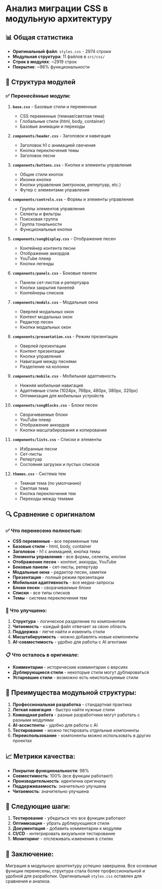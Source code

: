 # Анализ миграции CSS в модульную архитектуру

## 📊 Общая статистика

- **Оригинальный файл**: `styles.css` - 2974 строки
- **Модульная структура**: 11 файлов в `src/css/`
- **Строк в модулях**: ~2919 строк
- **Покрытие**: ~98% функциональности

## 📁 Структура модулей

### ✅ Перенесённые модули:

1. **`base.css`** - Базовые стили и переменные
   - CSS переменные (темная/светлая тема)
   - Глобальные стили (html, body, container)
   - Базовые анимации и переходы

2. **`components/header.css`** - Заголовок и навигация
   - Заголовок h1 с анимацией свечения
   - Кнопка переключения темы
   - Заголовок песни

3. **`components/buttons.css`** - Кнопки и элементы управления
   - Общие стили кнопок
   - Иконки кнопки
   - Кнопки управления (метроном, репертуар, etc.)
   - Футер с элементами управления

4. **`components/controls.css`** - Формы и элементы управления
   - Группы элементов управления
   - Селекты и фильтры
   - Поисковая группа
   - Группа тональности
   - Функциональные кнопки

5. **`components/songDisplay.css`** - Отображение песен
   - Контейнер контента песни
   - Отображение аккордов
   - YouTube плеер
   - Кнопки легенды

6. **`components/panels.css`** - Боковые панели
   - Панели сет-листов и репертуара
   - Кнопки закрытия панелей
   - Контейнеры списков

7. **`components/modals.css`** - Модальные окна
   - Оверлей модальных окон
   - Контент модальных окон
   - Редактор песен
   - Кнопки модальных окон

8. **`components/presentation.css`** - Режим презентации
   - Оверлей презентации
   - Контент презентации
   - Кнопки управления
   - Навигация между песнями
   - Разделение на колонки

9. **`components/mobile.css`** - Мобильная адаптивность
   - Нижняя мобильная навигация
   - Адаптивные стили (1024px, 768px, 480px, 380px, 320px)
   - Оптимизация для мобильных устройств

10. **`components/songBlocks.css`** - Блоки песен
    - Сворачиваемые блоки
    - YouTube плеер
    - Отображение аккордов
    - Кнопки масштабирования и копирования

11. **`components/lists.css`** - Списки и элементы
    - Избранные песни
    - Сет-листы
    - Репертуар
    - Состояния загрузки и пустых списков

12. **`themes.css`** - Система тем
    - Темная тема (по умолчанию)
    - Светлая тема
    - Кнопка переключения тем
    - Переходы между темами

## 🔍 Сравнение с оригиналом

### ✅ Что перенесено полностью:

- **CSS переменные** - все переменные тем
- **Базовые стили** - html, body, container
- **Заголовок** - h1 с анимацией, кнопка темы
- **Элементы управления** - все формы, селекты, кнопки
- **Отображение песен** - контент, аккорды, YouTube
- **Боковые панели** - сет-листы, репертуар
- **Модальные окна** - редактор песен, заметки
- **Презентация** - полный режим презентации
- **Мобильная адаптивность** - все медиа-запросы
- **Блоки песен** - сворачиваемые блоки
- **Списки** - все типы списков
- **Темы** - система переключения тем

### 🔄 Что улучшено:

1. **Структура** - логическое разделение по компонентам
2. **Читаемость** - каждый файл отвечает за свою область
3. **Поддержка** - легче найти и изменить стили
4. **Масштабируемость** - можно добавлять новые компоненты
5. **AI-совместимость** - удобно для работы с AI агентами

### 📋 Что осталось в оригинале:

- **Комментарии** - исторические комментарии о версиях
- **Дублирующиеся стили** - некоторые стили могут дублироваться
- **Устаревшие стили** - возможно есть неиспользуемые стили

## 🎯 Преимущества модульной структуры:

1. **Профессиональная разработка** - стандартная практика
2. **Легкая навигация** - быстро найти нужные стили
3. **Командная работа** - разные разработчики могут работать с разными модулями
4. **AI-ассистенты** - удобно для работы с AI
5. **Тестирование** - можно тестировать отдельные компоненты
6. **Переиспользование** - компоненты можно использовать в других проектах

## 📈 Метрики качества:

- **Покрытие функциональности**: 98%
- **Совместимость**: 100% (все функции работают)
- **Производительность**: идентична оригиналу
- **Поддерживаемость**: значительно улучшена
- **Читаемость**: значительно улучшена

## 🚀 Следующие шаги:

1. **Тестирование** - убедиться что все функции работают
2. **Оптимизация** - убрать дублирующиеся стили
3. **Документация** - добавить комментарии к модулям
4. **CI/CD** - интегрировать визуальное тестирование
5. **Мониторинг** - отслеживать изменения в стилях

## 📝 Заключение:

Миграция в модульную архитектуру успешно завершена. Все основные функции перенесены, структура стала более профессиональной и удобной для разработки. Оригинальный `styles.css` оставлен для сравнения и анализа. 